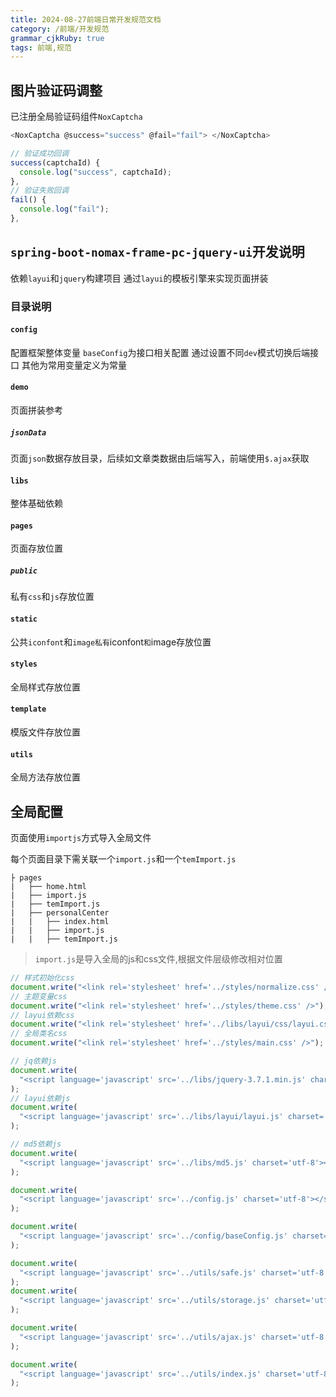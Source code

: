 ```yaml
---
title: 2024-08-27前端日常开发规范文档
category: /前端/开发规范
grammar_cjkRuby: true
tags: 前端,规范
---
```

## 图片验证码调整
已注册全局验证码组件`NoxCaptcha`


```js
<NoxCaptcha @success="success" @fail="fail"> </NoxCaptcha>

// 验证成功回调
success(captchaId) {
  console.log("success", captchaId);
},
// 验证失败回调
fail() {
  console.log("fail");
},
```

## `spring-boot-nomax-frame-pc-jquery-ui`开发说明
依赖`layui`和`jquery`构建项目
通过`layui`的模板引擎来实现页面拼装

### 目录说明
#### 
#### `config`
配置框架整体变量
`baseConfig`为接口相关配置
通过设置不同`dev`模式切换后端接口
其他为常用变量定义为常量

#### `demo`
页面拼装参考

##### `jsonData`
页面`json`数据存放目录，后续如文章类数据由后端写入，前端使用`$.ajax`获取

#### `libs`
整体基础依赖

#### `pages`
页面存放位置

##### `public`
私有`css`和`js`存放位置

#### `static`
公共`iconfont`和`image私有`iconfont`和`image存放位置

#### `styles`
全局样式存放位置

#### `template`
模版文件存放位置

#### `utils`
全局方法存放位置


## 全局配置
页面使用`importjs`方式导入全局文件

每个页面目录下需关联一个`import.js`和一个`temImport.js`
```
├ pages 
|   ├── home.html
|   ├── import.js
|   ├── temImport.js
|   ├── personalCenter 
|   |   ├── index.html 
|   |   ├── import.js 
|   |   ├── temImport.js 
```

> `import.js`是导入全局的js和css文件,根据文件层级修改相对位置

```js
// 样式初始化css
document.write("<link rel='stylesheet' href='../styles/normalize.css' />");
// 主题变量css
document.write("<link rel='stylesheet' href='../styles/theme.css' />");
// layui依赖css
document.write("<link rel='stylesheet' href='../libs/layui/css/layui.css' />");
// 全局类名css
document.write("<link rel='stylesheet' href='../styles/main.css' />");

// jq依赖js
document.write(
  "<script language='javascript' src='../libs/jquery-3.7.1.min.js' charset='utf-8'></script>"
);
// layui依赖js
document.write(
  "<script language='javascript' src='../libs/layui/layui.js' charset='utf-8'></script>"
);

// md5依赖js
document.write(
  "<script language='javascript' src='../libs/md5.js' charset='utf-8'></script>"
);

document.write(
  "<script language='javascript' src='../config.js' charset='utf-8'></script>"
);

document.write(
  "<script language='javascript' src='../config/baseConfig.js' charset='utf-8'></script>"
);

document.write(
  "<script language='javascript' src='../utils/safe.js' charset='utf-8'></script>"
);
document.write(
  "<script language='javascript' src='../utils/storage.js' charset='utf-8'></script>"
);

document.write(
  "<script language='javascript' src='../utils/ajax.js' charset='utf-8'></script>"
);

document.write(
  "<script language='javascript' src='../utils/index.js' charset='utf-8'></script>"
);

```